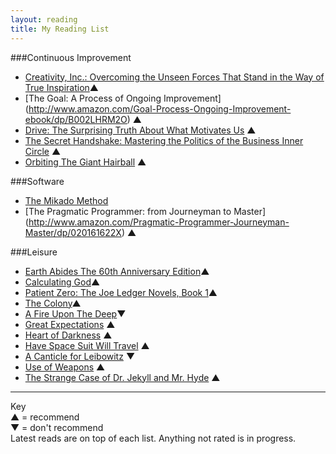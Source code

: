 ```yaml
---
layout: reading
title: My Reading List
---
```


###Continuous Improvement
* [Creativity, Inc.: Overcoming the Unseen Forces That Stand in the Way of True Inspiration](http://www.amazon.com/Creativity-Inc-Overcoming-Unseen-Inspiration-ebook)&#9650; <i class="fa fa-thumbs-down"></i>
* [The Goal: A Process of Ongoing Improvement] (http://www.amazon.com/Goal-Process-Ongoing-Improvement-ebook/dp/B002LHRM2O) &#9650;
* [Drive: The Surprising Truth About What Motivates Us](http://www.amazon.com/Drive-Surprising-Truth-About-Motivates-ebook/dp/B004P1JDJO) &#9650;
* [The Secret Handshake: Mastering the Politics of the Business Inner Circle](http://www.amazon.com/Secret-Handshake-Mastering-Politics-Business-ebook/dp/B004ZZJ8MW) &#9650;
* [Orbiting The Giant Hairball](http://www.amazon.com/Orbiting-Giant-Hairball-Corporate-Surviving/dp/0670879835) &#9650;


###Software
* [The Mikado Method](http://www.amazon.com/The-Mikado-Method-Ola-Ellnestam/dp/1617291218)
* [The Pragmatic Programmer: from Journeyman to Master] (http://www.amazon.com/Pragmatic-Programmer-Journeyman-Master/dp/020161622X) &#9650;

###Leisure
* [Earth Abides The 60th Anniversary Edition](http://www.audible.com/pd/Sci-Fi-Fantasy/Earth-Abides-Audiobook/B002VA8N8I)&#9650;
* [Calculating God](http://www.audible.com/pd/Sci-Fi-Fantasy/Calculating-God-Audiobook/B002V1OL2O)&#9650;
* [Patient Zero: The Joe Ledger Novels, Book 1](http://www.audible.com/pd/Fiction/Patient-Zero-Audiobook/B0045V31HY)&#9650;
* [The Colony](http://www.audible.com/pd/Fiction/The-Colony-Audiobook/B00D3PEMSA)&#9650;
* [A Fire Upon The Deep](http://www.audible.com/pd/Sci-Fi-Fantasy/A-Fire-Upon-the-Deep-Audiobook/B0036N2C7M)&#9660;
* [Great Expectations](http://www.audible.com/pd/Classics/Great-Expectations-Audiobook/B002UZJCYI/) &#9650;
* [Heart of Darkness](http://www.audible.com/pd/Classics/Heart-of-Darkness-A-Signature-Performance-by-Kenneth-Branagh-Audiobook/B004AFXAZS) &#9650;
* [Have Space Suit Will Travel](http://www.audible.com/pd/Sci-Fi-Fantasy/Have-Space-Suit-Will-Travel-Audiobook/B00IASC4OO) &#9650;
* [A Canticle for Leibowitz](http://www.audible.com/pd/Sci-Fi-Fantasy/A-Canticle-for-Leibowitz-Audiobook/B005F5ZBRC) &#9660;
* [Use of Weapons](http://www.audible.com/pd/Sci-Fi-Fantasy/Use-of-Weapons-Audiobook/B00B505CH0) &#9650;
* [The Strange Case of Dr. Jekyll and Mr. Hyde](http://www.audible.com/pd/Classics/The-Strange-Case-of-Dr-Jekyll-Mr-Hyde-Audiobook/B002V017TA) &#9650;

***
Key  
&#9650; = recommend  
&#9660; = don't recommend  
Latest reads are on top of each list.
Anything not rated is in progress.
